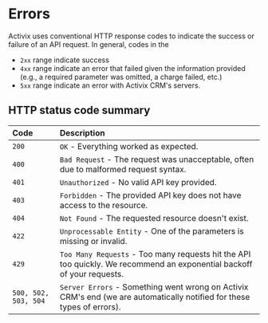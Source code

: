 # Errors

Activix uses conventional HTTP response codes to indicate the success or failure of an API request. In general, codes in the 

* `2xx` range indicate success
* `4xx` range indicate an error that failed given the information provided \(e.g., a required parameter was omitted, a charge failed, etc.\)
* `5xx` range indicate an error with Activix CRM's servers.

## HTTP status code summary

| Code | Description |
| :--- | :--- |
| `200` | `OK` - Everything worked as expected. |
| `400` | `Bad Request` - The request was unacceptable, often due to malformed request syntax. |
| `401` | `Unauthorized` - No valid API key provided. |
| `403` | `Forbidden` - The provided API key does not have access to the resource. |
| `404` | `Not Found` - The requested resource doesn't exist. |
| `422` | `Unprocessable Entity` - One of the parameters is missing or invalid. |
| `429` | `Too Many Requests` - Too many requests hit the API too quickly. We recommend an exponential backoff of your requests. |
| `500, 502, 503, 504` | `Server Errors` - Something went wrong on Activix CRM's end \(we are automatically notified for these types of errors\). |

